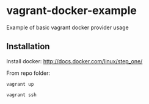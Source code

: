 vagrant-docker-example
======================

Example of basic vagrant docker provider usage

Installation
------------

Install docker: http://docs.docker.com/linux/step_one/

From repo folder:

    vagrant up

    vagrant ssh
